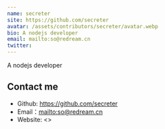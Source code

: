 ```yaml
---
name: secreter
site: https://github.com/secreter
avatar: /assets/contributors/secreter/avatar.webp
bio: A nodejs developer
email: mailto:so@redream.cn
twitter:
---
```


A nodejs developer

## Contact me

- Github: <https://github.com/secreter>
- Email：<mailto:so@redream.cn>
- Website: <>

